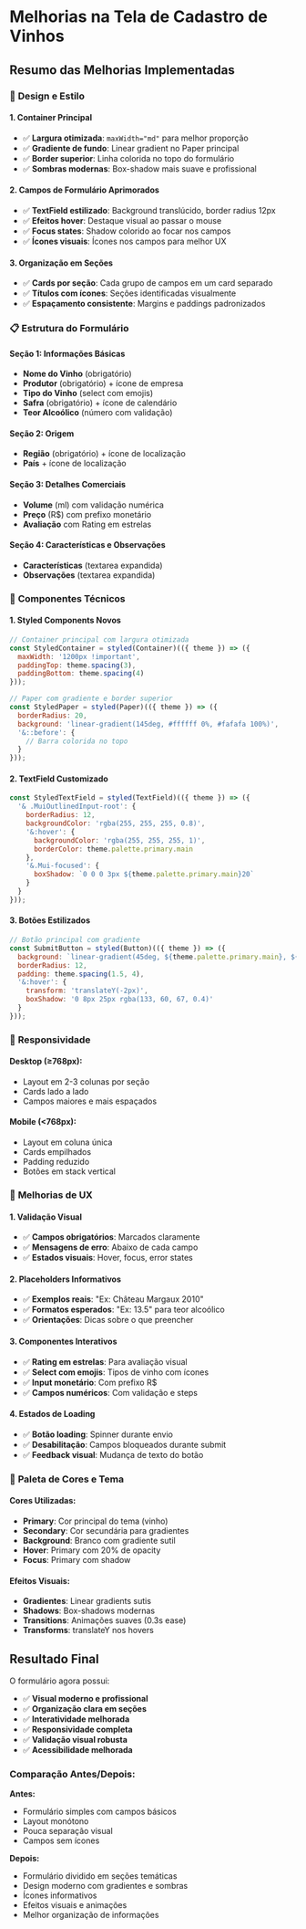 # Melhorias na Tela de Cadastro de Vinhos

## Resumo das Melhorias Implementadas

### 🎨 **Design e Estilo**

#### 1. Container Principal
- ✅ **Largura otimizada**: `maxWidth="md"` para melhor proporção
- ✅ **Gradiente de fundo**: Linear gradient no Paper principal
- ✅ **Border superior**: Linha colorida no topo do formulário
- ✅ **Sombras modernas**: Box-shadow mais suave e profissional

#### 2. Campos de Formulário Aprimorados
- ✅ **TextField estilizado**: Background translúcido, border radius 12px
- ✅ **Efeitos hover**: Destaque visual ao passar o mouse
- ✅ **Focus states**: Shadow colorido ao focar nos campos
- ✅ **Ícones visuais**: Ícones nos campos para melhor UX

#### 3. Organização em Seções
- ✅ **Cards por seção**: Cada grupo de campos em um card separado
- ✅ **Títulos com ícones**: Seções identificadas visualmente
- ✅ **Espaçamento consistente**: Margins e paddings padronizados

### 📋 **Estrutura do Formulário**

#### Seção 1: Informações Básicas
- **Nome do Vinho** (obrigatório)
- **Produtor** (obrigatório) + ícone de empresa
- **Tipo do Vinho** (select com emojis)
- **Safra** (obrigatório) + ícone de calendário
- **Teor Alcoólico** (número com validação)

#### Seção 2: Origem
- **Região** (obrigatório) + ícone de localização
- **País** + ícone de localização

#### Seção 3: Detalhes Comerciais
- **Volume** (ml) com validação numérica
- **Preço** (R$) com prefixo monetário
- **Avaliação** com Rating em estrelas

#### Seção 4: Características e Observações
- **Características** (textarea expandida)
- **Observações** (textarea expandida)

### 🔧 **Componentes Técnicos**

#### 1. Styled Components Novos
```jsx
// Container principal com largura otimizada
const StyledContainer = styled(Container)(({ theme }) => ({
  maxWidth: '1200px !important',
  paddingTop: theme.spacing(3),
  paddingBottom: theme.spacing(4)
}));

// Paper com gradiente e border superior
const StyledPaper = styled(Paper)(({ theme }) => ({
  borderRadius: 20,
  background: 'linear-gradient(145deg, #ffffff 0%, #fafafa 100%)',
  '&::before': {
    // Barra colorida no topo
  }
}));
```

#### 2. TextField Customizado
```jsx
const StyledTextField = styled(TextField)(({ theme }) => ({
  '& .MuiOutlinedInput-root': {
    borderRadius: 12,
    backgroundColor: 'rgba(255, 255, 255, 0.8)',
    '&:hover': {
      backgroundColor: 'rgba(255, 255, 255, 1)',
      borderColor: theme.palette.primary.main
    },
    '&.Mui-focused': {
      boxShadow: `0 0 0 3px ${theme.palette.primary.main}20`
    }
  }
}));
```

#### 3. Botões Estilizados
```jsx
// Botão principal com gradiente
const SubmitButton = styled(Button)(({ theme }) => ({
  background: `linear-gradient(45deg, ${theme.palette.primary.main}, ${theme.palette.secondary.main})`,
  borderRadius: 12,
  padding: theme.spacing(1.5, 4),
  '&:hover': {
    transform: 'translateY(-2px)',
    boxShadow: '0 8px 25px rgba(133, 60, 67, 0.4)'
  }
}));
```

### 📱 **Responsividade**

#### Desktop (≥768px):
- Layout em 2-3 colunas por seção
- Cards lado a lado
- Campos maiores e mais espaçados

#### Mobile (<768px):
- Layout em coluna única
- Cards empilhados
- Padding reduzido
- Botões em stack vertical

### 🎯 **Melhorias de UX**

#### 1. Validação Visual
- ✅ **Campos obrigatórios**: Marcados claramente
- ✅ **Mensagens de erro**: Abaixo de cada campo
- ✅ **Estados visuais**: Hover, focus, error states

#### 2. Placeholders Informativos
- ✅ **Exemplos reais**: "Ex: Château Margaux 2010"
- ✅ **Formatos esperados**: "Ex: 13.5" para teor alcoólico
- ✅ **Orientações**: Dicas sobre o que preencher

#### 3. Componentes Interativos
- ✅ **Rating em estrelas**: Para avaliação visual
- ✅ **Select com emojis**: Tipos de vinho com ícones
- ✅ **Input monetário**: Com prefixo R$
- ✅ **Campos numéricos**: Com validação e steps

#### 4. Estados de Loading
- ✅ **Botão loading**: Spinner durante envio
- ✅ **Desabilitação**: Campos bloqueados durante submit
- ✅ **Feedback visual**: Mudança de texto do botão

### 🎨 **Paleta de Cores e Tema**

#### Cores Utilizadas:
- **Primary**: Cor principal do tema (vinho)
- **Secondary**: Cor secundária para gradientes
- **Background**: Branco com gradiente sutil
- **Hover**: Primary com 20% de opacity
- **Focus**: Primary com shadow

#### Efeitos Visuais:
- **Gradientes**: Linear gradients sutis
- **Shadows**: Box-shadows modernas
- **Transitions**: Animações suaves (0.3s ease)
- **Transforms**: translateY nos hovers

## Resultado Final

O formulário agora possui:
- ✅ **Visual moderno e profissional**
- ✅ **Organização clara em seções**
- ✅ **Interatividade melhorada**
- ✅ **Responsividade completa**
- ✅ **Validação visual robusta**
- ✅ **Acessibilidade melhorada**

### Comparação Antes/Depois:

**Antes:**
- Formulário simples com campos básicos
- Layout monótono
- Pouca separação visual
- Campos sem ícones

**Depois:**
- Formulário dividido em seções temáticas
- Design moderno com gradientes e sombras
- Ícones informativos
- Efeitos visuais e animações
- Melhor organização de informações
